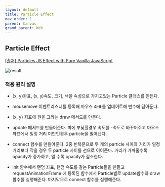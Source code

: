 ```yaml
---
layout: default
title: Particle Effect
nav_order: 1
parent: Canvas
grand_parent: Web
---
```


## Particle Effect

[[출처] Particles JS Effect with Pure Vanilla JavaScript](https://youtu.be/d620nV6bp0A)

![result](./img/02/01.gif)

### 적용 원리 설명

- (x, y)좌표, (x, y)속도, 크기, 색을 속성으로 가지고있는 Particle 클래스를 만든다.

- mousemove 이벤트리스너를 등록해 마우스 좌표를 업데이트해 변수에 담아둔다.

- (x, y) 좌표에 원을 그리는 draw 메서드를 만든다.

- update 메서드를 만들어준다. 벽에 부딫힐경우 속도를 -속도로 바꾸어주고 마우스좌표에서 일정 거리 미만인경우 particle을 밀어낸다.

- connect 함수를 만들어준다. 2중 반복문으로 두 개의 particle 사이의 거리가 일정 거리보다 작을 경우 두 particle 사이를 선으로 이어준다. 거리가 가까울수록 opacity가 증가하고, 멀 수록 opacity가 감소한다.

- init 함수에서 랜덤 좌표, 랜덤 속도를 같는 Particle들을 만들고 requestAnimationFrame 에 등록된 함수에서 Particle별로 update함수와 draw함수를 실행해준다. 마지막으로 connect 함수를 실행해준다.
